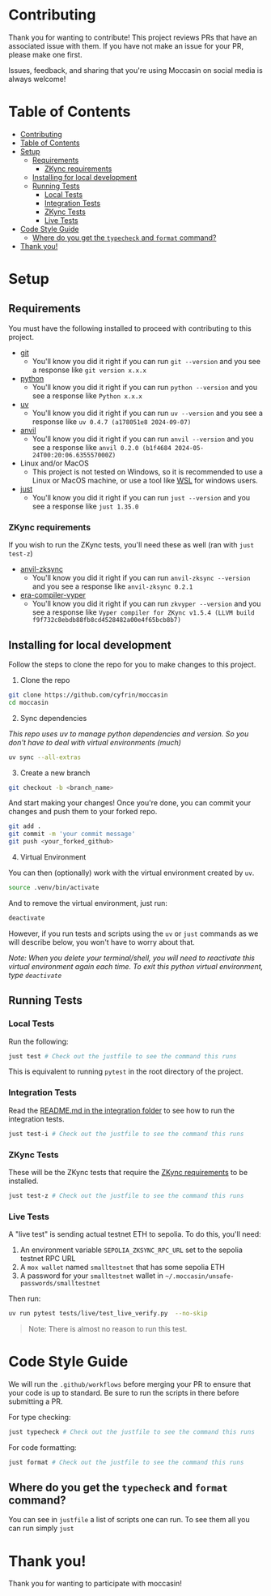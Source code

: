 # Contributing

Thank you for wanting to contribute! This project reviews PRs that have an associated issue with 
them. If you have not make an issue for your PR, please make one first. 

Issues, feedback, and sharing that you're using Moccasin on social media is always welcome!

# Table of Contents

- [Contributing](#contributing)
- [Table of Contents](#table-of-contents)
- [Setup](#setup)
  - [Requirements](#requirements)
    - [ZKync requirements](#zkync-requirements)
  - [Installing for local development](#installing-for-local-development)
  - [Running Tests](#running-tests)
    - [Local Tests](#local-tests)
    - [Integration Tests](#integration-tests)
    - [ZKync Tests](#zkync-tests)
    - [Live Tests](#live-tests)
- [Code Style Guide](#code-style-guide)
  - [Where do you get the `typecheck` and `format` command?](#where-do-you-get-the-typecheck-and-format-command)
- [Thank you!](#thank-you)

# Setup

## Requirements

You must have the following installed to proceed with contributing to this project. 

- [git](https://git-scm.com/book/en/v2/Getting-Started-Installing-Git)
  - You'll know you did it right if you can run `git --version` and you see a response like `git version x.x.x`
- [python](https://www.python.org/downloads/)
  - You'll know you did it right if you can run `python --version` and you see a response like `Python x.x.x`
- [uv](https://docs.astral.sh/uv/getting-started/installation/)
  - You'll know you did it right if you can run `uv --version` and you see a response like `uv 0.4.7 (a178051e8 2024-09-07)`
- [anvil](https://book.getfoundry.sh/reference/anvil/)
  - You'll know you did it right if you can run `anvil --version` and you see a response like `anvil 0.2.0 (b1f4684 2024-05-24T00:20:06.635557000Z)`
- Linux and/or MacOS
  - This project is not tested on Windows, so it is recommended to use a Linux or MacOS machine, or use a tool like [WSL](https://learn.microsoft.com/en-us/windows/wsl/install) for windows users.
- [just](https://github.com/casey/just)
  - You'll know you did it right if you can run `just --version` and you see a response like `just 1.35.0`

### ZKync requirements
If you wish to run the ZKync tests, you'll need these as well (ran with `just test-z`)

- [anvil-zksync](https://github.com/matter-labs/anvil-zksync)
  - You'll know you did it right if you can run `anvil-zksync --version` and you see a response like `anvil-zksync 0.2.1`
- [era-compiler-vyper](https://github.com/matter-labs/era-compiler-vyper)
  - You'll know you did it right if you can run `zkvyper --version` and you see a response like `Vyper compiler for ZKync v1.5.4 (LLVM build f9f732c8ebdb88fb8cd4528482a00e4f65bcb8b7)`

## Installing for local development 

Follow the steps to clone the repo for you to make changes to this project.

1. Clone the repo

```bash
git clone https://github.com/cyfrin/moccasin
cd moccasin
```

2. Sync dependencies

*This repo uses uv to manage python dependencies and version. So you don't have to deal with virtual environments (much)*

```bash
uv sync --all-extras
```

3. Create a new branch

```bash
git checkout -b <branch_name>
```

And start making your changes! Once you're done, you can commit your changes and push them to your forked repo.

```bash
git add .
git commit -m 'your commit message'
git push <your_forked_github>
```

4. Virtual Environment

You can then (optionally) work with the virtual environment created by `uv`.

```bash
source .venv/bin/activate
```

And to remove the virtual environment, just run:
```bash
deactivate
```

However, if you run tests and scripts using the `uv` or `just` commands as we will describe below, you won't have to worry about that. 

*Note: When you delete your terminal/shell, you will need to reactivate this virtual environment again each time. To exit this python virtual environment, type `deactivate`*

## Running Tests

### Local Tests

Run the following:

```bash
just test # Check out the justfile to see the command this runs
```
This is equivalent to running `pytest` in the root directory of the project.

### Integration Tests

Read the [README.md in the integration folder](./tests/integration/README.md) to see how to run the integration tests.

```bash
just test-i # Check out the justfile to see the command this runs
```

### ZKync Tests

These will be the ZKync tests that require the [ZKync requirements](#ZKync-requirements) to be installed. 

```bash
just test-z # Check out the justfile to see the command this runs
```

### Live Tests

A "live test" is sending actual testnet ETH to sepolia. To do this, you'll need:
1. An environment variable `SEPOLIA_ZKSYNC_RPC_URL` set to the sepolia testnet RPC URL
2. A `mox wallet` named `smalltestnet` that has some sepolia ETH
3. A password for your `smalltestnet` wallet in `~/.moccasin/unsafe-passwords/smalltestnet`

Then run:

```bash
uv run pytest tests/live/test_live_verify.py  --no-skip
```

> Note: There is almost no reason to run this test.

# Code Style Guide

We will run the `.github/workflows` before merging your PR to ensure that your code is up to standard. Be sure to run the scripts in there before submitting a PR.

For type checking:

```bash
just typecheck # Check out the justfile to see the command this runs
```

For code formatting: 

```bash
just format # Check out the justfile to see the command this runs
```

## Where do you get the `typecheck` and `format` command?

You can see in `justfile` a list of scripts one can run. To see them all you can run simply `just`

# Thank you!

Thank you for wanting to participate with moccasin!